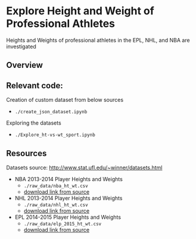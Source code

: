 # Explore Height and Weight of Professional Athletes
Heights and Weights of professional athletes in the EPL, NHL, and NBA are investigated

## Overview


## Relevant code:
Creation of custom dataset from below sources
* `./create_json_dataset.ipynb`

Exploring the datasets
* `./Explore_ht-vs-wt_sport.ipynb`


## Resources
Datasets source: http://www.stat.ufl.edu/~winner/datasets.html
* NBA 2013-2014 Player Heights and Weights
  * `./raw_data/nba_ht_wt.csv`
  * [download link from source](http://www.stat.ufl.edu/~winner/data/nba_ht_wt.dat)
* NHL 2013-2014 Player Heights and Weights
  * `./raw_data/nhl_ht_wt.csv`
  * [download link from source](http://www.stat.ufl.edu/~winner/data/nhl_ht_wt.csv)
* EPL 2014-2015 Player Heights and Weights
  * `./raw_data/elp_2015_ht_wt.csv`
  * [download link from source](http://www.stat.ufl.edu/~winner/data/epl_2015_ht_wt.csv)
